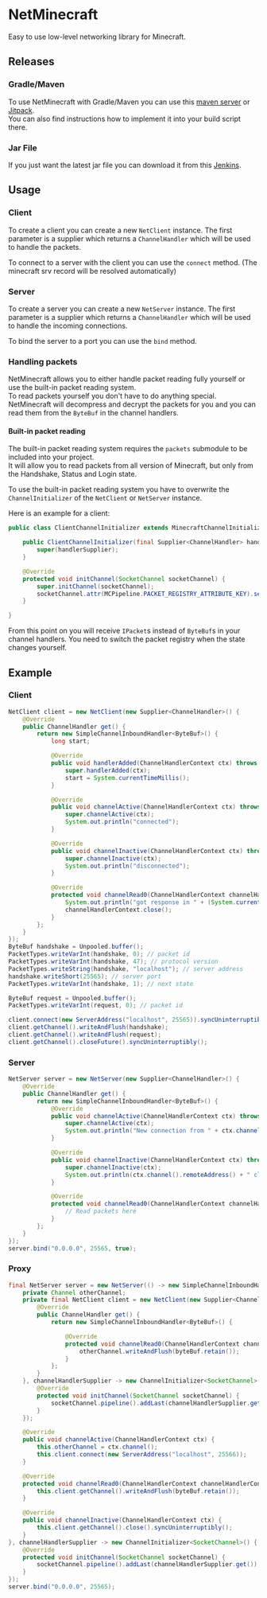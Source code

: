 # NetMinecraft
Easy to use low-level networking library for Minecraft.  

## Releases
### Gradle/Maven
To use NetMinecraft with Gradle/Maven you can use this [maven server](https://maven.lenni0451.net/#/releases/net/raphimc/netminecraft/) or [Jitpack](https://jitpack.io/#RaphiMC/NetMinecraft).  
You can also find instructions how to implement it into your build script there.

### Jar File
If you just want the latest jar file you can download it from this [Jenkins](https://build.lenni0451.net/job/NetMinecraft/).

## Usage
### Client
To create a client you can create a new ``NetClient`` instance. The first parameter is a supplier which returns a ``ChannelHandler`` which will be used to handle the packets.  

To connect to a server with the client you can use the ``connect`` method. (The minecraft srv record will be resolved automatically)

### Server
To create a server you can create a new ``NetServer`` instance. The first parameter is a supplier which returns a ``ChannelHandler`` which will be used to handle the incoming connections.  

To bind the server to a port you can use the ``bind`` method.

### Handling packets
NetMinecraft allows you to either handle packet reading fully yourself or use the built-in packet reading system.  
To read packets yourself you don't have to do anything special. NetMinecraft will decompress and decrypt the packets for you and you can read them from the ``ByteBuf`` in the channel handlers.   
#### Built-in packet reading
The built-in packet reading system requires the ``packets`` submodule to be included into your project.  
It will allow you to read packets from all version of Minecraft, but only from the Handshake, Status and Login state.

To use the built-in packet reading system you have to overwrite the ``ChannelInitializer`` of the ``NetClient`` or ``NetServer`` instance.  

Here is an example for a client:
```java
public class ClientChannelInitializer extends MinecraftChannelInitializer {

    public ClientChannelInitializer(final Supplier<ChannelHandler> handlerSupplier) {
        super(handlerSupplier);
    }

    @Override
    protected void initChannel(SocketChannel socketChannel) {
        super.initChannel(socketChannel);
        socketChannel.attr(MCPipeline.PACKET_REGISTRY_ATTRIBUTE_KEY).set(PacketRegistryUtil.getHandshakeRegistry(false));
    }

}
```

From this point on you will receive ``IPacket``s instead of ``ByteBuf``s in your channel handlers.
You need to switch the packet registry when the state changes yourself.

## Example
### Client
```java
NetClient client = new NetClient(new Supplier<ChannelHandler>() {
    @Override
    public ChannelHandler get() {
        return new SimpleChannelInboundHandler<ByteBuf>() {
            long start;

            @Override
            public void handlerAdded(ChannelHandlerContext ctx) throws Exception {
                super.handlerAdded(ctx);
                start = System.currentTimeMillis();
            }

            @Override
            public void channelActive(ChannelHandlerContext ctx) throws Exception {
                super.channelActive(ctx);
                System.out.println("connected");
            }

            @Override
            public void channelInactive(ChannelHandlerContext ctx) throws Exception {
                super.channelInactive(ctx);
                System.out.println("disconnected");
            }

            @Override
            protected void channelRead0(ChannelHandlerContext channelHandlerContext, ByteBuf byteBuf) throws Exception {
                System.out.println("got response in " + (System.currentTimeMillis() - start) + " ms");
                channelHandlerContext.close();
            }
        };
    }
});
ByteBuf handshake = Unpooled.buffer();
PacketTypes.writeVarInt(handshake, 0); // packet id
PacketTypes.writeVarInt(handshake, 47); // protocol version
PacketTypes.writeString(handshake, "localhost"); // server address
handshake.writeShort(25565); // server port
PacketTypes.writeVarInt(handshake, 1); // next state

ByteBuf request = Unpooled.buffer();
PacketTypes.writeVarInt(request, 0); // packet id

client.connect(new ServerAddress("localhost", 25565)).syncUninterruptibly(); // blocking connect
client.getChannel().writeAndFlush(handshake);
client.getChannel().writeAndFlush(request);
client.getChannel().closeFuture().syncUninterruptibly();
```
### Server
```java
NetServer server = new NetServer(new Supplier<ChannelHandler>() {
    @Override
    public ChannelHandler get() {
        return new SimpleChannelInboundHandler<ByteBuf>() {
            @Override
            public void channelActive(ChannelHandlerContext ctx) throws Exception {
                super.channelActive(ctx);
                System.out.println("New connection from " + ctx.channel().remoteAddress());
            }

            @Override
            public void channelInactive(ChannelHandlerContext ctx) throws Exception {
                super.channelInactive(ctx);
                System.out.println(ctx.channel().remoteAddress() + " closed connection");
            }

            @Override
            protected void channelRead0(ChannelHandlerContext channelHandlerContext, ByteBuf byteBuf) throws Exception {
                // Read packets here
            }
        };
    }
});
server.bind("0.0.0.0", 25565, true);
```
### Proxy
```java
final NetServer server = new NetServer(() -> new SimpleChannelInboundHandler<ByteBuf>() {
    private Channel otherChannel;
    private final NetClient client = new NetClient(new Supplier<ChannelHandler>() {
        @Override
        public ChannelHandler get() {
            return new SimpleChannelInboundHandler<ByteBuf>() {

                @Override
                protected void channelRead0(ChannelHandlerContext channelHandlerContext, ByteBuf byteBuf) {
                    otherChannel.writeAndFlush(byteBuf.retain());
                }
            };
        }
    }, channelHandlerSupplier -> new ChannelInitializer<SocketChannel>() {
        @Override
        protected void initChannel(SocketChannel socketChannel) {
            socketChannel.pipeline().addLast(channelHandlerSupplier.get());
        }
    });

    @Override
    public void channelActive(ChannelHandlerContext ctx) {
        this.otherChannel = ctx.channel();
        this.client.connect(new ServerAddress("localhost", 25566));
    }

    @Override
    protected void channelRead0(ChannelHandlerContext channelHandlerContext, ByteBuf byteBuf) {
        this.client.getChannel().writeAndFlush(byteBuf.retain());
    }

    @Override
    public void channelInactive(ChannelHandlerContext ctx) {
        this.client.getChannel().close().syncUninterruptibly();
    }
}, channelHandlerSupplier -> new ChannelInitializer<SocketChannel>() {
    @Override
    protected void initChannel(SocketChannel socketChannel) {
        socketChannel.pipeline().addLast(channelHandlerSupplier.get());
    }
});
server.bind("0.0.0.0", 25565);
```

